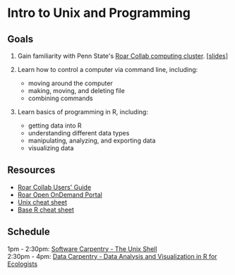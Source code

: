 # Intro to Unix and Programming

## Goals
1. Gain familiarity with Penn State's [Roar Collab computing cluster](https://www.icds.psu.edu/roar-collab-user-guide/). [[slides](https://docs.google.com/presentation/d/1ybBO9ZBmo2_U5sbID6jsC4IgF4xPF3vo1JAZXSdmpAo/edit?usp=sharing)]

2. Learn how to control a computer via command line, including:
	- moving around the computer 
	- making, moving, and deleting file
	- combining commands 
3. Learn basics of programming in R, including:
	- getting data into R
	- understanding different data types
	- manipulating, analyzing, and exporting data
	- visualizing data


## Resources
- [Roar Collab Users' Guide](https://www.icds.psu.edu/roar-collab-user-guide/)
- [Roar Open OnDemand Portal](https://rcportal.hpc.psu.edu)
- [Unix cheat sheet](https://www.alexji.com/UNIXCheatSheet.pdf)
- [Base R cheat sheet](https://iqss.github.io/dss-workshops/R/Rintro/base-r-cheat-sheet.pdf)

## Schedule
 1pm - 2:30pm: [Software Carpentry - The Unix Shell](https://swcarpentry.github.io/shell-novice/)  
 2:30pm - 4pm: [Data Carpentry - Data Analysis and Visualization in R for Ecologists](https://datacarpentry.org/R-ecology-lesson/index.html) 
 
